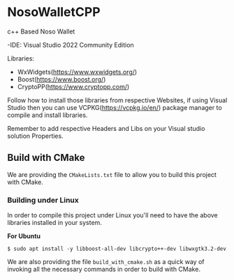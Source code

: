# NosoWalletCPP

c++ Based Noso Wallet

-IDE: Visual Studio 2022 Community Edition

Libraries:

- WxWidgets(https://www.wxwidgets.org/)
- Boost(https://www.boost.org/)
- CryptoPP(https://www.cryptopp.com/)

Follow how to install those libraries from respective Websites, if using Visual Studio then you can use VCPKG(https://vcpkg.io/en/) package manager to compile and install libraries.

Remember to add respective Headers and Libs on your Visual studio solution Properties.

## Build with CMake

We are providing the `CMakeLists.txt` file to allow you to build this project with CMake.

### Building under Linux

In order to compile this project under Linux you'll need to have the above libraries installed in your system.

**For Ubuntu**

```console
$ sudo apt install -y libboost-all-dev libcrypto++-dev libwxgtk3.2-dev
```

We are also providing the file `build_with_cmake.sh` as a quick way of invoking all the necessary commands in order to build with CMake.
